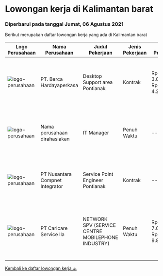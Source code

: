 
  # Lowongan kerja di Kalimantan barat

  ### Diperbarui pada tanggal Jumat, 06 Agustus 2021

  Berikut merupakan daftar lowongan kerja yang ada di Kalimantan barat

  |Logo Perusahaan | Nama Perusahaan | Judul Pekerjaan | Jenis Pekerjaan | Gaji Pekerjaan | Lokasi | Deskripsi | Tanggal diunggah | Pranala |
  | -------------- | --------------- | --------------- | --------- | --------- | -------------- | ------- | ----------- | ----------- |
  |![logo-perusahaan](https://image-service-cdn.seek.com.au/6a76252207cfed561e664c874d4631f4aefd8409/ee4dce1061f3f616224767ad58cb2fc751b8d2dc)|PT. Berca Hardayaperkasa|Desktop Support area Pontianak|Kontrak|Rp. 3.000.000-Rp. 4.200.000|Kalimantan Barat|Responsibilities : Notebook hardware troubleshoot, such as RAM, Hardisk, VGA Manage server : windows, linux , mail server Technical documentations of...|Rabu, 04 Agustus 2021|https://www.jobstreet.co.id/id/job/desktop-support-area-pontianak-3592620?token=0~592dcedf-9aa9-44d2-b5ba-32a018402471&sectionRank=1&jobId=jobstreet-id-job-3592620|
|![logo-perusahaan](https://us.123rf.com/450wm/pavelstasevich/pavelstasevich1811/pavelstasevich181101027/112815900-stock-vector-no-image-available-icon-flat-vector.jpg?ver=6)|Nama perusahaan dirahasiakan|IT Manager|Penuh Waktu|---|Bali|Pendidikan minimal S1 segala jurusan Memiliki pengetahuan mengenai PHP dan bahasa pemrograman lainnya atau menguasai jaringan Gaji negotiable...|Senin, 02 Agustus 2021|https://www.jobstreet.co.id/id/job/it-manager-3590361?token=0~592dcedf-9aa9-44d2-b5ba-32a018402471&sectionRank=2&jobId=jobstreet-id-job-3590361|
|![logo-perusahaan](https://image-service-cdn.seek.com.au/faf1379cb2f8ff5c87162dc20c60c0d2f63dba1c/ee4dce1061f3f616224767ad58cb2fc751b8d2dc)|PT Nusantara Compnet Integrator|Service Point Engineer Pontianak|Kontrak|---|Pontianak|Pendidikan minimal S1 Teknik Komputer, Ilmu Komputer, Teknik Informatika atau Ilmu Komputer lainnya Memiliki pengalaman minimal 1 tahun, fresh...|Sabtu, 31 Juli 2021|https://www.jobstreet.co.id/id/job/service-point-engineer-pontianak-3583115?token=0~592dcedf-9aa9-44d2-b5ba-32a018402471&sectionRank=3&jobId=jobstreet-id-job-3583115|
|![logo-perusahaan](https://image-service-cdn.seek.com.au/63147f0320d9a34da1df87cf6af44c0d0ac6f52b/ee4dce1061f3f616224767ad58cb2fc751b8d2dc)|PT Carlcare Service Ila|NETWORK SPV (SERVICE CENTRE MOBILEPHONE INDUSTRY)|Penuh Waktu|Rp. 7.000.000-Rp. 9.800.000|Medan|Key Responsibilities.1.Assist in CC/OCP planning, set up CC/OCP and responsible for daily operation, customer experience management；2.Daily Work...|Selasa, 27 Juli 2021|https://www.jobstreet.co.id/id/job/network-spv-service-centre-mobilephone-industry-3586443?token=0~592dcedf-9aa9-44d2-b5ba-32a018402471&sectionRank=4&jobId=jobstreet-id-job-3586443|


  [Kembali ke daftar lowongan kerja 🔙](../README.md#daftar-lowongan-kerja)
  
